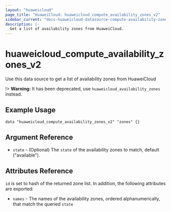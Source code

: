 ```yaml
---
layout: "huaweicloud"
page_title: "HuaweiCloud: huaweicloud_compute_availability_zones_v2"
sidebar_current: "docs-huaweicloud-datasource-compute-availability-zones-v2"
description: |-
  Get a list of availability zones from HuaweiCloud.
---
```


# huaweicloud\_compute\_availability\_zones\_v2

Use this data source to get a list of availability zones from HuaweiCloud

!> **Warning:** It has been deprecated, use `huaweicloud_availability_zones` instead.

## Example Usage

```hcl
data "huaweicloud_compute_availability_zones_v2" "zones" {}
```

## Argument Reference

* `state` - (Optional) The `state` of the availability zones to match, default ("available").


## Attributes Reference

`id` is set to hash of the returned zone list. In addition, the following attributes
are exported:

* `names` - The names of the availability zones, ordered alphanumerically, that match the queried `state`
